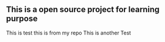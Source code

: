 ## This is a open source project for learning purpose
This is test 
this is from my repo 
This is  another Test 
